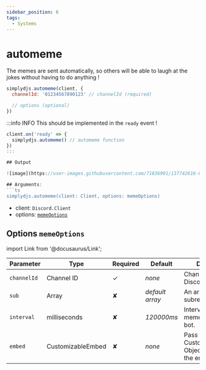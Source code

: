 ```yaml
---
sidebar_position: 6
tags:
  - Systems
---
```


# automeme

The memes are sent automatically, so others will be able to laugh at the jokes without having to do anything !


```js
simplydjs.automeme(client, { 
  channelId: '01234567890123' // channelId (required)

  // options (optional)
})
```


:::info INFO
This should be implemented in the `ready` event !

```js
client.on('ready' => {
  simplydjs.automeme() // automeme function
})
:::

## Output

![image](https://user-images.githubusercontent.com/71836991/137742616-05fc1330-aeef-4f40-9031-1d81e93ff705.png)

## Arguments:
```ts
simplydjs.automeme(client: Client, options: memeOptions)
```

- client: `Discord.Client`
- options: [`memeOptions`](#options-memeoptions)

## Options `memeOptions`

import Link from '@docusaurus/Link';

| Parameter | Type | Required | Default    | Description |
| --------- | ----- | -------- | -------- | ---------- |
| `channelId`       | <Link to="https://discord.js.org/#/docs/discord.js/stable/class/Channel?scrollTo=id">Channel ID</Link>       | ✓        | _none_     | Channel ID of a Discord `TextChannel`    |
| `sub` | <Link to="https://developer.mozilla.org/en-US/docs/Web/JavaScript/Reference/Global_Objects/Array">Array</Link> | ✘        | _default array_  | An array of custom subreddits                             |
| `interval`   | <Link to="https://developer.mozilla.org/en-US/docs/Web/JavaScript/Reference/Global_Objects/String">milliseconds</Link>     | ✘        | _120000ms_ | Interval between memes sent by the bot. |
| `embed` | <Link to="/types/CustomizableEmbed">CustomizableEmbed</Link>         | ✘        | _none_  | Pass an CustomizableEmbed Object to customize the embed  |
